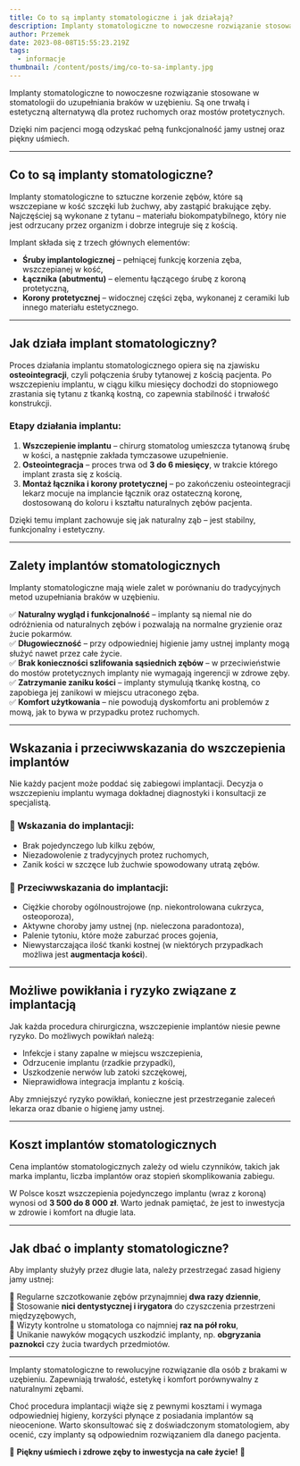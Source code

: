 ```yaml
---
title: Co to są implanty stomatologiczne i jak działają?
description: Implanty stomatologiczne to nowoczesne rozwiązanie stosowane w stomatologii do uzupełniania braków w uzębieniu. Są one trwałą i estetyczną alternatywą dla protez ruchomych oraz mostów protetycznych. Dzięki nim pacjenci mogą odzyskać pełną funkcjonalność jamy ustnej oraz piękny uśmiech.
author: Przemek
date: 2023-08-08T15:55:23.219Z
tags:
  - informacje
thumbnail: /content/posts/img/co-to-sa-implanty.jpg
---
```



Implanty stomatologiczne to nowoczesne rozwiązanie stosowane w stomatologii do uzupełniania braków w uzębieniu. Są one trwałą i estetyczną alternatywą dla protez ruchomych oraz mostów protetycznych. 

Dzięki nim pacjenci mogą odzyskać pełną funkcjonalność jamy ustnej oraz piękny uśmiech.  
 

---

## Co to są implanty stomatologiczne?  
Implanty stomatologiczne to sztuczne korzenie zębów, które są wszczepiane w kość szczęki lub żuchwy, aby zastąpić brakujące zęby. Najczęściej są wykonane z tytanu – materiału biokompatybilnego, który nie jest odrzucany przez organizm i dobrze integruje się z kością.  

Implant składa się z trzech głównych elementów:  
- **Śruby implantologicznej** – pełniącej funkcję korzenia zęba, wszczepianej w kość,  
- **Łącznika (abutmentu)** – elementu łączącego śrubę z koroną protetyczną,  
- **Korony protetycznej** – widocznej części zęba, wykonanej z ceramiki lub innego materiału estetycznego.  

---

## Jak działa implant stomatologiczny?  
Proces działania implantu stomatologicznego opiera się na zjawisku **osteointegracji**, czyli połączenia śruby tytanowej z kością pacjenta. Po wszczepieniu implantu, w ciągu kilku miesięcy dochodzi do stopniowego zrastania się tytanu z tkanką kostną, co zapewnia stabilność i trwałość konstrukcji.  

### Etapy działania implantu:  
1. **Wszczepienie implantu** – chirurg stomatolog umieszcza tytanową śrubę w kości, a następnie zakłada tymczasowe uzupełnienie.  
2. **Osteointegracja** – proces trwa od **3 do 6 miesięcy**, w trakcie którego implant zrasta się z kością.  
3. **Montaż łącznika i korony protetycznej** – po zakończeniu osteointegracji lekarz mocuje na implancie łącznik oraz ostateczną koronę, dostosowaną do koloru i kształtu naturalnych zębów pacjenta.  

Dzięki temu implant zachowuje się jak naturalny ząb – jest stabilny, funkcjonalny i estetyczny.  

---

## Zalety implantów stomatologicznych  
Implanty stomatologiczne mają wiele zalet w porównaniu do tradycyjnych metod uzupełniania braków w uzębieniu.  

✅ **Naturalny wygląd i funkcjonalność** – implanty są niemal nie do odróżnienia od naturalnych zębów i pozwalają na normalne gryzienie oraz żucie pokarmów.  
✅ **Długowieczność** – przy odpowiedniej higienie jamy ustnej implanty mogą służyć nawet przez całe życie.  
✅ **Brak konieczności szlifowania sąsiednich zębów** – w przeciwieństwie do mostów protetycznych implanty nie wymagają ingerencji w zdrowe zęby.  
✅ **Zatrzymanie zaniku kości** – implanty stymulują tkankę kostną, co zapobiega jej zanikowi w miejscu utraconego zęba.  
✅ **Komfort użytkowania** – nie powodują dyskomfortu ani problemów z mową, jak to bywa w przypadku protez ruchomych.  

---

## Wskazania i przeciwwskazania do wszczepienia implantów  
Nie każdy pacjent może poddać się zabiegowi implantacji. Decyzja o wszczepieniu implantu wymaga dokładnej diagnostyki i konsultacji ze specjalistą.  

### 📌 Wskazania do implantacji:  
- Brak pojedynczego lub kilku zębów,  
- Niezadowolenie z tradycyjnych protez ruchomych,  
- Zanik kości w szczęce lub żuchwie spowodowany utratą zębów.  

### 🚫 Przeciwwskazania do implantacji:  
- Ciężkie choroby ogólnoustrojowe (np. niekontrolowana cukrzyca, osteoporoza),  
- Aktywne choroby jamy ustnej (np. nieleczona paradontoza),  
- Palenie tytoniu, które może zaburzać proces gojenia,  
- Niewystarczająca ilość tkanki kostnej (w niektórych przypadkach możliwa jest **augmentacja kości**).  

---

## Możliwe powikłania i ryzyko związane z implantacją  
Jak każda procedura chirurgiczna, wszczepienie implantów niesie pewne ryzyko. Do możliwych powikłań należą:  
- Infekcje i stany zapalne w miejscu wszczepienia,  
- Odrzucenie implantu (rzadkie przypadki),  
- Uszkodzenie nerwów lub zatoki szczękowej,  
- Nieprawidłowa integracja implantu z kością.  

Aby zmniejszyć ryzyko powikłań, konieczne jest przestrzeganie zaleceń lekarza oraz dbanie o higienę jamy ustnej.  

---

## Koszt implantów stomatologicznych  
Cena implantów stomatologicznych zależy od wielu czynników, takich jak marka implantu, liczba implantów oraz stopień skomplikowania zabiegu.  

W Polsce koszt wszczepienia pojedynczego implantu (wraz z koroną) wynosi od **3 500 do 8 000 zł**. Warto jednak pamiętać, że jest to inwestycja w zdrowie i komfort na długie lata.  

---

## Jak dbać o implanty stomatologiczne?  
Aby implanty służyły przez długie lata, należy przestrzegać zasad higieny jamy ustnej:  

🦷 Regularne szczotkowanie zębów przynajmniej **dwa razy dziennie**,  
🦷 Stosowanie **nici dentystycznej i irygatora** do czyszczenia przestrzeni międzyzębowych,  
🦷 Wizyty kontrolne u stomatologa co najmniej **raz na pół roku**,  
🦷 Unikanie nawyków mogących uszkodzić implanty, np. **obgryzania paznokci** czy żucia twardych przedmiotów.  

---

Implanty stomatologiczne to rewolucyjne rozwiązanie dla osób z brakami w uzębieniu. Zapewniają trwałość, estetykę i komfort porównywalny z naturalnymi zębami.  

Choć procedura implantacji wiąże się z pewnymi kosztami i wymaga odpowiedniej higieny, korzyści płynące z posiadania implantów są nieocenione. Warto skonsultować się z doświadczonym stomatologiem, aby ocenić, czy implanty są odpowiednim rozwiązaniem dla danego pacjenta.  

🔹 **Piękny uśmiech i zdrowe zęby to inwestycja na całe życie!** 🔹
